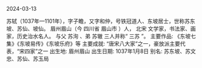 2024-03-13

苏轼（1037年—1101年），字子瞻，又字和仲，号铁冠道人、东坡居士，世称苏东坡、苏仙、坡仙。 眉州眉山（今 四川省 眉山市 ）人， 北宋 文学家，书法家、画家，历史治水名人。 与父 苏洵 、弟 苏辙 三人并称“ 三苏 ”。
主要作品: 《东坡七集》《东坡易传》《东坡乐府》等
主要成就: “唐宋八大家”之一，豪放派主要代表，“宋四家”之一
出生地: 眉州眉山
出生日期: 1037年1月8日
别名: 苏东坡、苏文忠、苏仙、苏玉局

